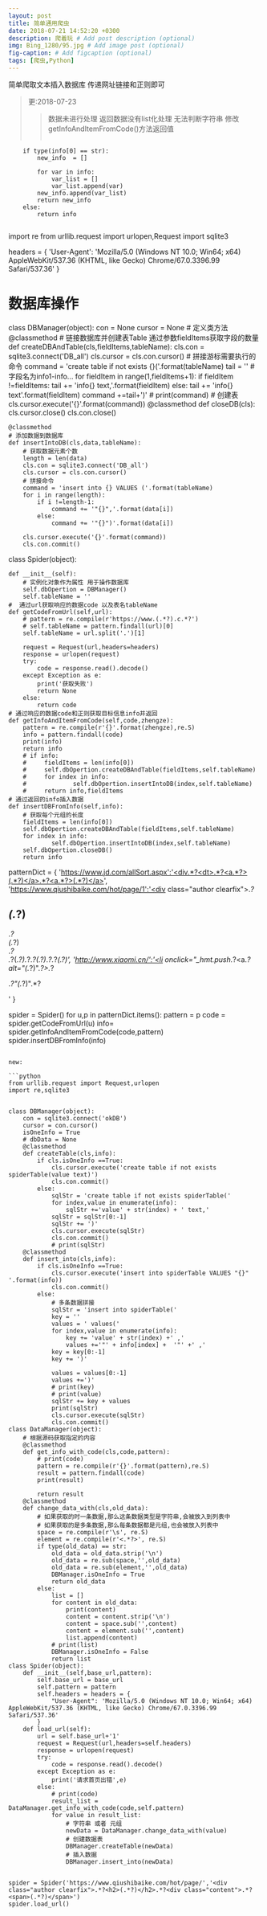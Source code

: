 ```yaml
---
layout: post
title: 简单通用爬虫
date: 2018-07-21 14:52:20 +0300
description: 爬着玩 # Add post description (optional)
img: Bing_1280/95.jpg # Add image post (optional)
fig-caption: # Add figcaption (optional)
tags: [爬虫,Python]
---
```


简单爬取文本插入数据库 传递网址链接和正则即可
> 更:2018-07-23
>> 数据未进行处理
>> 返回数据没有list化处理 无法判断字符串
>> 修改getInfoAndItemFromCode()方法返回值
>> ```python
        if type(info[0] == str):
            new_info  = []
            
            for var in info:
                var_list = []
                var_list.append(var)
            new_info.append(var_list)
            return new_info
        else:
            return info 
>> ```

import re
from urllib.request import urlopen,Request
import sqlite3

headers = {
    'User-Agent': 'Mozilla/5.0 (Windows NT 10.0; Win64; x64) AppleWebKit/537.36 (KHTML, like Gecko) Chrome/67.0.3396.99 Safari/537.36'
}

# 数据库操作
class DBManager(object):
    con = None
    cursor = None
    # 定义类方法
    @classmethod
    # 链接数据库并创建表Table  通过参数fieldItems获取字段的数量
    def createDBAndTable(cls,fieldItems,tableName):
        cls.con = sqlite3.connect('DB_all')
        cls.cursor = cls.con.cursor()
        # 拼接游标需要执行的命令
        command = 'create table if not exists {}('.format(tableName)
        tail = ''
        # 字段名为info1-info...
        for fieldItem in range(1,fieldItems+1):
            if fieldItem !=fieldItems:
                tail += 'info{} text,'.format(fieldItem)
            else:
                tail += 'info{} text'.format(fieldItem)
        command +=tail+')'
        # print(command)
        # 创建表
        cls.cursor.execute('{}'.format(command))
    @classmethod
    def closeDB(cls):
        cls.cursor.close()
        cls.con.close()

    @classmethod
    # 添加数据到数据库
    def insertIntoDB(cls,data,tableName):
        # 获取数据元素个数
        length = len(data)
        cls.con = sqlite3.connect('DB_all')
        cls.cursor = cls.con.cursor()
        # 拼接命令
        command = 'insert into {} VALUES ('.format(tableName)
        for i in range(length):
            if i !=length-1:
                command += '"{}",'.format(data[i])
            else:
                command += '"{}")'.format(data[i])

        cls.cursor.execute('{}'.format(command))
        cls.con.commit()


class Spider(object):

    def __init__(self):
        # 实例化对象作为属性 用于操作数据库
        self.dbOpertion = DBManager()
        self.tableName = ''
    #  通过url获取响应的数据code 以及表名tableName
    def getCodeFromUrl(self,url):
        # pattern = re.compile(r'https://www.(.*?).c.*?')
        # self.tableName = pattern.findall(url)[0]
        self.tableName = url.split('.')[1]

        request = Request(url,headers=headers)
        response = urlopen(request)
        try:
            code = response.read().decode()
        except Exception as e:
            print('获取失败')
            return None
        else:
            return code
    # 通过响应的数据code和正则获取目标信息info并返回
    def getInfoAndItemFromCode(self,code,zhengze):
        pattern = re.compile(r'{}'.format(zhengze),re.S)
        info = pattern.findall(code)
        print(info)
        return info
        # if info:
        #     fieldItems = len(info[0])
        #     self.dbOpertion.createDBAndTable(fieldItems,self.tableName)
        #     for index in info:
        #             self.dbOpertion.insertIntoDB(index,self.tableName)
        #     return info,fieldItems
    # 通过返回的info插入数据
    def insertDBFromInfo(self,info):
        # 获取每个元组的长度
        fieldItems = len(info[0])
        self.dbOpertion.createDBAndTable(fieldItems,self.tableName)
        for index in info:
                self.dbOpertion.insertIntoDB(index,self.tableName)
        self.dbOpertion.closeDB()
        return info


patternDict = {
    'https://www.jd.com/allSort.aspx':'<div.*?<dt>.*?<a.*?>(.*?)</a>.*?<a.*?>(.*?)</a>',
    'https://www.qiushibaike.com/hot/page/1':'<div class="author clearfix">.*?<h2>(.*?)</h2>.*?<div class="articleGender.*?Icon">(.*?)</div>.*?<div class="content">.*?<span>(.*?)</span>.*?<span class="stats-vote">.*?<i class="number">(.*?)</i>.*?<span class="stats-comments">.*?<i class="number">(.*?)</i>',
    'http://www.xiaomi.cn/':'<li onclick="_hmt.push.*?<a.*?alt="(.*?)".*?>.*?<p>.*?"(.*?)".*?</p>'
}

spider = Spider()
for u,p in patternDict.items():
    pattern = p
    code = spider.getCodeFromUrl(u)
    info= spider.getInfoAndItemFromCode(code,pattern)
    spider.insertDBFromInfo(info)
```
	
new:

```python
from urllib.request import Request,urlopen
import re,sqlite3


class DBManager(object):
    con = sqlite3.connect('okDB')
    cursor = con.cursor()
    isOneInfo = True
    # dbData = None
    @classmethod
    def createTable(cls,info):
        if cls.isOneInfo ==True:
            cls.cursor.execute('create table if not exists spiderTable(value text)')
            cls.con.commit()
        else:
            sqlStr = 'create table if not exists spiderTable('
            for index,value in enumerate(info):
                sqlStr +='value' + str(index) + ' text,'
            sqlStr = sqlStr[0:-1]
            sqlStr += ')'
            cls.cursor.execute(sqlStr)
            cls.con.commit()
            # print(sqlStr)
    @classmethod
    def insert_into(cls,info):
        if cls.isOneInfo ==True:
            cls.cursor.execute('insert into spiderTable VALUES "{}" '.format(info))
            cls.con.commit()
        else:
            # 多条数据拼接
            sqlStr = 'insert into spiderTable('
            key = ''
            values = ' values('
            for index,value in enumerate(info):
                key += 'value' + str(index) +' ,'
                values +='"' + info[index] +  '"' +' ,'
            key = key[0:-1]
            key += ')'

            values = values[0:-1]
            values +=')'
            # print(key)
            # print(value)
            sqlStr += key + values
            print(sqlStr)
            cls.cursor.execute(sqlStr)
            cls.con.commit()
class DataManager(object):
    # 根据源码获取指定的内容
    @classmethod
    def get_info_with_code(cls,code,pattern):
        # print(code)
        pattern = re.compile(r'{}'.format(pattern),re.S)
        result = pattern.findall(code)
        print(result)

        return result
    @classmethod
    def change_data_with(cls,old_data):
        # 如果获取的时一条数据,那么这条数据类型是字符串,会被放入到列表中
        # 如果获取的是多条数据,那么每条数据都是元组,也会被放入列表中
        space = re.compile(r'\s', re.S)
        element = re.compile(r'<.*?>', re.S)
        if type(old_data) == str:
            old_data = old_data.strip('\n')
            old_data = re.sub(space,'',old_data)
            old_data = re.sub(element,'',old_data)
            DBManager.isOneInfo = True
            return old_data
        else:
            list = []
            for content in old_data:
                print(content)
                content = content.strip('\n')
                content = space.sub('',content)
                content = element.sub('',content)
                list.append(content)
            # print(list)
            DBManager.isOneInfo = False
            return list
class Spider(object):
    def __init__(self,base_url,pattern):
        self.base_url = base_url
        self.pattern = pattern
        self.headers = headers = {
            "User-Agent": 'Mozilla/5.0 (Windows NT 10.0; Win64; x64) AppleWebKit/537.36 (KHTML, like Gecko) Chrome/67.0.3396.99 Safari/537.36'
        }
    def load_url(self):
        url = self.base_url+'1'
        request = Request(url,headers=self.headers)
        response = urlopen(request)
        try:
            code = response.read().decode()
        except Exception as e:
            print('请求首页出错',e)
        else:
            # print(code)
            result_list = DataManager.get_info_with_code(code,self.pattern)
            for value in result_list:
                # 字符串 或者 元组
                newData = DataManager.change_data_with(value)
                # 创建数据表
                DBManager.createTable(newData)
                # 插入数据
                DBManager.insert_into(newData)


spider = Spider('https://www.qiushibaike.com/hot/page/','<div class="author clearfix">.*?<h2>(.*?)</h2>.*?<div class="content">.*?<span>(.*?)</span>')
spider.load_url()
```
